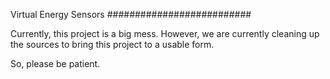 Virtual Energy Sensors
##########################

Currently, this project is a big mess. However, we are currently cleaning
up the sources to bring this project to a usable form. 

So, please be patient. 


